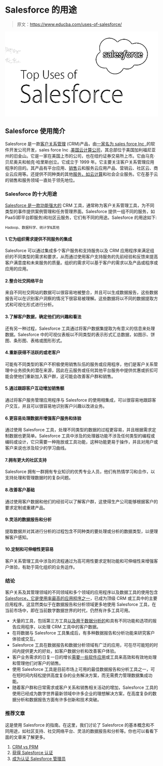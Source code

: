 # Salesforce 的用途

> 原文：<https://www.educba.com/uses-of-salesforce/>

![Uses of Salesforce](img/3d9e4f146f14b99358fd920d33fd8517.png)



## Salesforce 使用简介

Salesforce 是一款[客户关系管理](https://www.educba.com/customer-relationship-management-tools/) (CRM)产品，由[一家名为 sales force Inc .](https://www.educba.com/software-development-vs-web-development/)的软件开发公司开发，sales force Inc .[美国云计算公司](https://www.educba.com/cloud-computing-companies/)，其总部位于美国加利福尼亚州的旧金山。它是一家在美国上市的公司，也在纽约证券交易所上市。它由马克·贝尼奥夫和帕克·哈里斯创立。它成立于 1999 年。它主要关注客户关系管理应用程序的目的。其产品有平台应用、[销售](https://www.educba.com/sales-vs-marketing/)云和服务云应用产品、营销云、社区云、商业云应用等。还提供不同种类的其他[服务，如云计算](https://www.educba.com/cloud-computing-interview-questions/)和社会企业服务。它在基于云的销售和服务领域一直处于领先地位。

### Salesforce 的十大用途

[Salesforce 是一款功能强大的](https://www.educba.com/what-is-salesforce-technology/) CRM 工具，通常称为客户关系管理工具，为不同类型的事件提供案例管理和任务管理界面。Salesforce 提供一组不同的服务，如 PaaS(即平台即服务)和社区云服务，它们有不同的用途。Salesforce 的用途如下:

<small>Hadoop、数据科学、统计学&其他</small>

#### 1.它为组织需求提供不同服务的集成

Salesforce 可以通过集成多个客户服务和支持服务以及 CRM 应用程序来满足组织的不同类型的需求和要求，从而通过使用客户支持服务的先前经验和反馈来提高客户满意度和未来服务的质量。组织的需求可以基于客户的需求以及产品或程序或应用的应用。

#### 2.整合社交网络平台

来自不同社交网站的数据可以很容易地被整合，并且可以生成数据报告，这些数据报告可以在识别客户洞察的情况下很容易被理解。这些数据将以不同的数据提取方式和可视化形式进行分析。

#### 3.了解客户数据，确定他们的兴趣和看法

还有另一种过程，Salesforce 工具通过将客户数据集提取为有意义的信息来处理数据。Salesforce 中的可视仪表板以不同类型的表示形式汇总数据，如图示、饼图、条形图、表格或图形形式。

#### 4.重新获得不活跃的或老客户

可能有不同类型的客户不积极使用销售队伍的服务或应用程序，他们是客户关系管理中业务损失的潜在来源，因此在云服务或任何其他平台服务中提供优惠或折扣可能会使他们重新加入客户群，这可能会改善客户群和销售。

#### 5.通过跟踪客户互动增加销售额

通过将客户服务管理应用程序与 Salesforce 的使用相集成，可以很容易地跟踪客户交互，并且可以很容易地识别客户兴趣以改进业务。

#### 6.更容易处理数据并增强客户服务和体验

通过使用 Salesforce 工具，处理不同类型的数据的过程更容易，并且根据需求定制数据也更简单。Salesforce 工具中涉及的处理器功能不涉及任何类型的编程或编码或设计，它只需要一种拖放或工具功能，这种功能更易于操作，并且对用户或客户来说也涉及较少的学习曲线。

#### 7.拥有更大的社区支持

Salesforce 拥有一群拥有专业知识的优秀专业人员，他们有热情学习和合作，以支持处理和管理数据时的复杂问题。

#### 8.改善客户基础

通过使用客户数据和他们的经验可以了解客户群，这使得生产公司能够根据客户的要求定制或重建产品。

#### 9.灵活的数据报告和分析

提取数据并对其进行分析的过程包含不同种类的要处理或分析的数据类型，以便理解客户感知。

#### 10.定制和可伸缩性更容易

客户关系管理工具中涉及的流程通过为高可用性要求定制功能和可伸缩性来增强客户体验，有助于简化组织的业务运作。

### 结论

客户关系及其管理领域的不同领域和多个领域的应用程序以及数据工具的使用包含 [Salesforce，它是使用率最高的应用程序之一](https://www.educba.com/what-is-salesforce-technology/)，已成为顶级 CRM 或工具中的主要应用程序。这显然类似于在数据报告和分析领域更多地使用 Salesforce 工具，在当前市场中，即在当前数字数据世界的时代，仍然有许多工具可用。

*   大量的工具，包括第三方工具[以及用于数据分析的](https://www.educba.com/data-analysis-tools-for-research/)和具有不同功能和选项的报告应用程序，以处理 CRM 工具中的客户数据。
*   在将数据与 Salesforce 工具集成后，有多种数据报告和分析功能来研究客户体验或交互。
*   Salesforce 工具在数据报告和数据分析领域有广泛的应用，可在尽可能短的时间内提供更大的好处，如客户数据分析和改善客户体验。
*   客户业务需求的日复一日的增长[需要一些软件应用](https://www.educba.com/applications-software-developer/)或工具来高效和有效地处理和管理他们对客户的销售。
*   使用 Salesforce 工具是目前市场上可用的最佳数据报告和分析工具之一，可在短时间内轻松提供高度复杂的业务解决方案，而无需费力管理数据集成功能。
*   随着客户群和日常需求或客户关系和销售相关活动的增加，Salesforce 工具的使用已经成为数字世界最新领域中许多企业的理想解决方案，在高度复杂的数据分析和数据报告方面有许多创新和技术突破。

### 推荐文章

这是使用 Salesforce 的指南。在这里，我们讨论了 Salesforce 的基本概念和不同用途，如社区支持、社交网络平台、灵活的数据报告和分析等。你也可以看看下面的文章来了解更多。

1.  [CRM vs PRM](https://www.educba.com/crm-vs-prm/)
2.  [获得 Salesforce 认证](https://www.educba.com/salesforce-certification-benefits/)
3.  [成为认证 Salesforce 管理员](https://www.educba.com/certified-salesforce-admin/)





